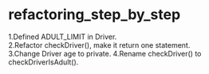 # refactoring_step_by_step
1.Defined ADULT_LIMIT in Driver.  
2.Refactor checkDriver(), make it return one statement.  
3.Change Driver age to private. 
4.Rename checkDriver() to checkDriverIsAdult().